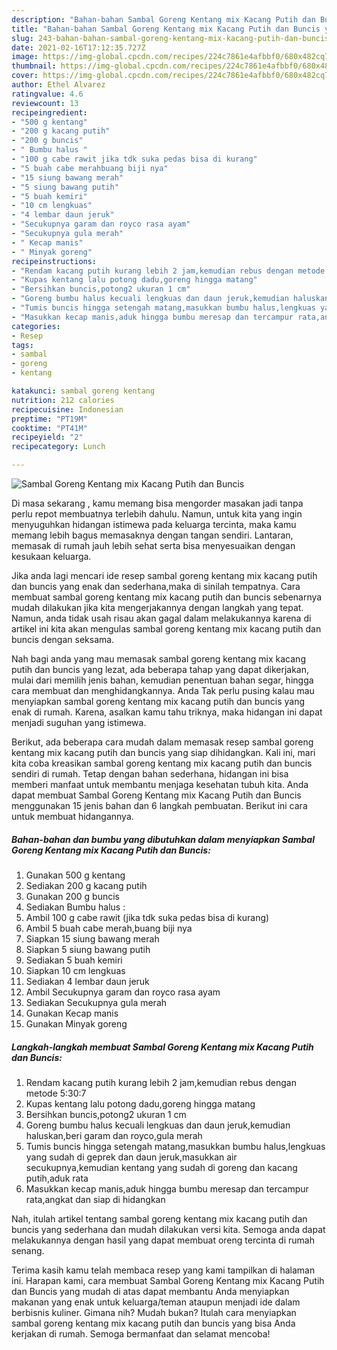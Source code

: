```yaml
---
description: "Bahan-bahan Sambal Goreng Kentang mix Kacang Putih dan Buncis yang lezat dan Mudah Dibuat"
title: "Bahan-bahan Sambal Goreng Kentang mix Kacang Putih dan Buncis yang lezat dan Mudah Dibuat"
slug: 243-bahan-bahan-sambal-goreng-kentang-mix-kacang-putih-dan-buncis-yang-lezat-dan-mudah-dibuat
date: 2021-02-16T17:12:35.727Z
image: https://img-global.cpcdn.com/recipes/224c7861e4afbbf0/680x482cq70/sambal-goreng-kentang-mix-kacang-putih-dan-buncis-foto-resep-utama.jpg
thumbnail: https://img-global.cpcdn.com/recipes/224c7861e4afbbf0/680x482cq70/sambal-goreng-kentang-mix-kacang-putih-dan-buncis-foto-resep-utama.jpg
cover: https://img-global.cpcdn.com/recipes/224c7861e4afbbf0/680x482cq70/sambal-goreng-kentang-mix-kacang-putih-dan-buncis-foto-resep-utama.jpg
author: Ethel Alvarez
ratingvalue: 4.6
reviewcount: 13
recipeingredient:
- "500 g kentang"
- "200 g kacang putih"
- "200 g buncis"
- " Bumbu halus "
- "100 g cabe rawit jika tdk suka pedas bisa di kurang"
- "5 buah cabe merahbuang biji nya"
- "15 siung bawang merah"
- "5 siung bawang putih"
- "5 buah kemiri"
- "10 cm lengkuas"
- "4 lembar daun jeruk"
- "Secukupnya garam dan royco rasa ayam"
- "Secukupnya gula merah"
- " Kecap manis"
- " Minyak goreng"
recipeinstructions:
- "Rendam kacang putih kurang lebih 2 jam,kemudian rebus dengan metode 5:30:7"
- "Kupas kentang lalu potong dadu,goreng hingga matang"
- "Bersihkan buncis,potong2 ukuran 1 cm"
- "Goreng bumbu halus kecuali lengkuas dan daun jeruk,kemudian haluskan,beri garam dan royco,gula merah"
- "Tumis buncis hingga setengah matang,masukkan bumbu halus,lengkuas yang sudah di geprek dan daun jeruk,masukkan air secukupnya,kemudian kentang yang sudah di goreng dan kacang putih,aduk rata"
- "Masukkan kecap manis,aduk hingga bumbu meresap dan tercampur rata,angkat dan siap di hidangkan"
categories:
- Resep
tags:
- sambal
- goreng
- kentang

katakunci: sambal goreng kentang 
nutrition: 212 calories
recipecuisine: Indonesian
preptime: "PT19M"
cooktime: "PT41M"
recipeyield: "2"
recipecategory: Lunch

---
```



![Sambal Goreng Kentang mix Kacang Putih dan Buncis](https://img-global.cpcdn.com/recipes/224c7861e4afbbf0/680x482cq70/sambal-goreng-kentang-mix-kacang-putih-dan-buncis-foto-resep-utama.jpg)

Di masa  sekarang , kamu memang bisa mengorder masakan jadi tanpa perlu repot membuatnya terlebih dahulu. Namun, untuk kita yang ingin menyuguhkan hidangan istimewa pada keluarga tercinta, maka kamu memang lebih bagus memasaknya dengan tangan sendiri. Lantaran, memasak di rumah jauh lebih sehat serta bisa menyesuaikan dengan kesukaan keluarga.

Jika anda lagi mencari ide resep sambal goreng kentang mix kacang putih dan buncis yang enak dan sederhana,maka di sinilah tempatnya. Cara membuat sambal goreng kentang mix kacang putih dan buncis  sebenarnya mudah dilakukan jika kita mengerjakannya dengan langkah yang tepat. Namun, anda tidak usah risau akan gagal dalam melakukannya 
karena di artikel ini kita akan mengulas sambal goreng kentang mix kacang putih dan buncis dengan seksama.  



Nah bagi anda yang mau memasak sambal goreng kentang mix kacang putih dan buncis yang lezat, ada beberapa tahap yang dapat dikerjakan, mulai dari memilih jenis bahan, kemudian penentuan bahan segar, hingga cara membuat dan menghidangkannya. Anda Tak perlu pusing kalau mau menyiapkan sambal goreng kentang mix kacang putih dan buncis yang enak di rumah. Karena, asalkan kamu  tahu triknya, maka hidangan ini dapat menjadi suguhan yang istimewa.

Berikut, ada beberapa cara mudah dalam memasak resep sambal goreng kentang mix kacang putih dan buncis yang siap dihidangkan. Kali ini, mari kita coba kreasikan sambal goreng kentang mix kacang putih dan buncis sendiri di rumah. Tetap dengan bahan sederhana, hidangan ini bisa memberi manfaat untuk membantu menjaga kesehatan tubuh kita. Anda dapat membuat Sambal Goreng Kentang mix Kacang Putih dan Buncis menggunakan 15 jenis bahan dan 6 langkah pembuatan. Berikut ini cara untuk membuat hidangannya.

<!--inarticleads1-->

##### Bahan-bahan dan bumbu yang dibutuhkan dalam menyiapkan Sambal Goreng Kentang mix Kacang Putih dan Buncis:

1. Gunakan 500 g kentang
1. Sediakan 200 g kacang putih
1. Gunakan 200 g buncis
1. Sediakan  Bumbu halus :
1. Ambil 100 g cabe rawit (jika tdk suka pedas bisa di kurang)
1. Ambil 5 buah cabe merah,buang biji nya
1. Siapkan 15 siung bawang merah
1. Siapkan 5 siung bawang putih
1. Sediakan 5 buah kemiri
1. Siapkan 10 cm lengkuas
1. Sediakan 4 lembar daun jeruk
1. Ambil Secukupnya garam dan royco rasa ayam
1. Sediakan Secukupnya gula merah
1. Gunakan  Kecap manis
1. Gunakan  Minyak goreng




<!--inarticleads2-->

##### Langkah-langkah membuat Sambal Goreng Kentang mix Kacang Putih dan Buncis:

1. Rendam kacang putih kurang lebih 2 jam,kemudian rebus dengan metode 5:30:7
1. Kupas kentang lalu potong dadu,goreng hingga matang
1. Bersihkan buncis,potong2 ukuran 1 cm
1. Goreng bumbu halus kecuali lengkuas dan daun jeruk,kemudian haluskan,beri garam dan royco,gula merah
1. Tumis buncis hingga setengah matang,masukkan bumbu halus,lengkuas yang sudah di geprek dan daun jeruk,masukkan air secukupnya,kemudian kentang yang sudah di goreng dan kacang putih,aduk rata
1. Masukkan kecap manis,aduk hingga bumbu meresap dan tercampur rata,angkat dan siap di hidangkan




Nah, itulah artikel tentang  sambal goreng kentang mix kacang putih dan buncis  yang sederhana dan mudah dilakukan versi kita. Semoga anda dapat melakukannya dengan hasil yang dapat membuat oreng tercinta di rumah senang. 

Terima kasih kamu telah membaca resep yang kami tampilkan di halaman ini. Harapan kami, cara membuat  Sambal Goreng Kentang mix Kacang Putih dan Buncis yang mudah di atas dapat membantu Anda menyiapkan makanan yang enak untuk keluarga/teman ataupun menjadi ide dalam berbisnis kuliner. Gimana nih? Mudah bukan? Itulah cara menyiapkan sambal goreng kentang mix kacang putih dan buncis yang bisa Anda kerjakan di rumah. Semoga bermanfaat dan selamat mencoba!

